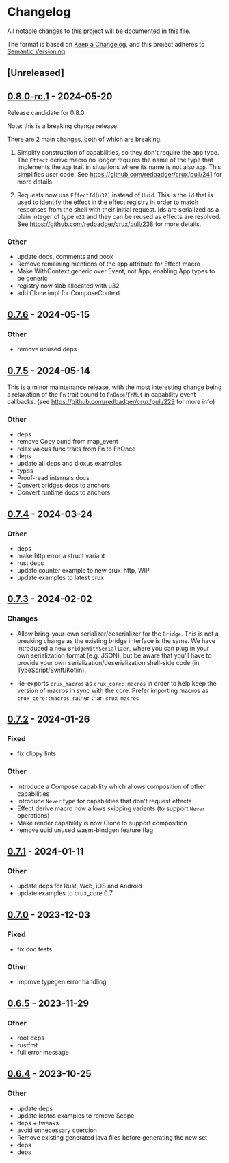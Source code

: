 # Changelog

All notable changes to this project will be documented in this file.

The format is based on [Keep a Changelog](https://keepachangelog.com/en/1.0.0/),
and this project adheres to
[Semantic Versioning](https://semver.org/spec/v2.0.0.html).

## [Unreleased]

## [0.8.0-rc.1](https://github.com/redbadger/crux/compare/crux_core-v0.7.6...crux_core-v0.8.0-rc.1) - 2024-05-20

Release candidate for 0.8.0

Note: this is a breaking change release.

There are 2 main changes, both of which are breaking.

1. Simplify construction of capabilities, so they don't require the app type.
   The `Effect` derive macro no longer requires the name of the type that
   implements the `App` trait in situations where its name is not also `App`.
   This simplifies user code. See https://github.com/redbadger/crux/pull/241 for
   more details.

2. Requests now use `EffectId(u32)` instead of `Uuid`. This is the `id` that is
   used to identify the effect in the effect registry in order to match
   responses from the shell with their initial request. Ids are serialized as a
   plain integer of type `u32` and they can be reused as effects are resolved.
   See https://github.com/redbadger/crux/pull/238 for more details.

### Other

- update docs, comments and book
- Remove remaining mentions of the app attribute for Effect macro
- Make WithContext generic over Event, not App, enabling App types to be generic
- registry now slab allocated with u32
- add Clone impl for ComposeContext

## [0.7.6](https://github.com/redbadger/crux/compare/crux_core-v0.7.5...crux_core-v0.7.6) - 2024-05-15

### Other

- remove unused deps

## [0.7.5](https://github.com/redbadger/crux/compare/crux_core-v0.7.4...crux_core-v0.7.5) - 2024-05-14

This is a minor maintenance release, with the most interesting change being a
relaxation of the `Fn` trait bound to `FnOnce`/`FnMut` in capability event
callbacks. (see https://github.com/redbadger/crux/pull/229 for more info)

### Other

- deps
- remove Copy ound from map_event
- relax vaious func traits from Fn to FnOnce
- deps
- update all deps and dioxus examples
- typos
- Proof-read internals docs
- Convert bridges docs to anchors
- Convert runtime docs to anchors

## [0.7.4](https://github.com/redbadger/crux/compare/crux_core-v0.7.3...crux_core-v0.7.4) - 2024-03-24

### Other

- deps
- make http error a struct variant
- rust deps
- update counter example to new crux_http, WIP
- update examples to latest crux

## [0.7.3](https://github.com/redbadger/crux/compare/crux_core-v0.7.2...crux_core-v0.7.3) - 2024-02-02

### Changes

- Allow bring-your-own serializer/deserializer for the `Bridge`. This is not a
  breaking change as the existing bridge interface is the same. We have
  introduced a new `BridgeWithSerializer`, where you can plug in your own
  serialization format (e.g. JSON), but be aware that you'll have to provide
  your own serialization/deserialization shell-side code (in
  TypeScript/Swift/Kotlin).

- Re-exports `crux_macros` as `crux_core::macros` in order to help keep the
  version of macros in sync with the core. Prefer importing macros as
  `crux_core::macros`, rather than `crux_macros`

## [0.7.2](https://github.com/redbadger/crux/compare/crux_core-v0.7.1...crux_core-v0.7.2) - 2024-01-26

### Fixed

- fix clippy lints

### Other

- Introduce a Compose capability which allows composition of other capabilities
- Introduce `Never` type for capabilities that don't request effects
- Effect derive macro now allows skipping variants (to support `Never`
  operations)
- Make render capability is now Clone to support composition
- remove uuid unused wasm-bindgen feature flag

## [0.7.1](https://github.com/redbadger/crux/compare/crux_core-v0.7.0...crux_core-v0.7.1) - 2024-01-11

### Other

- update deps for Rust, Web, iOS and Android
- update examples to crux_core 0.7

## [0.7.0](https://github.com/redbadger/crux/compare/crux_core-v0.6.5...crux_core-v0.7.0) - 2023-12-03

### Fixed

- fix doc tests

### Other

- improve typegen error handling

## [0.6.5](https://github.com/redbadger/crux/compare/crux_core-v0.6.4...crux_core-v0.6.5) - 2023-11-29

### Other

- root deps
- rustfmt
- full error message

## [0.6.4](https://github.com/redbadger/crux/compare/crux_core-v0.6.3...crux_core-v0.6.4) - 2023-10-25

### Other

- update deps
- update leptos examples to remove Scope
- deps + tweaks
- avoid unnecessary coercion
- Remove existing generated java files before generating the new set
- deps
- deps
